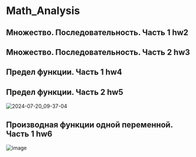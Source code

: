 # Math_Analysis
## Множество. Последовательность. Часть 1 hw2
## Множество. Последовательность. Часть 2 hw3
## Предел функции. Часть 1 hw4
## Предел функции. Часть 2 hw5
![2024-07-20_09-37-04](https://github.com/user-attachments/assets/67f79ddd-bd42-4bf7-b2b1-b7690fff5891)
## Производная функции одной переменной. Часть 1 hw6
![image](https://github.com/user-attachments/assets/320535e6-c55b-4b82-93a2-d60ee5f4e60c)
